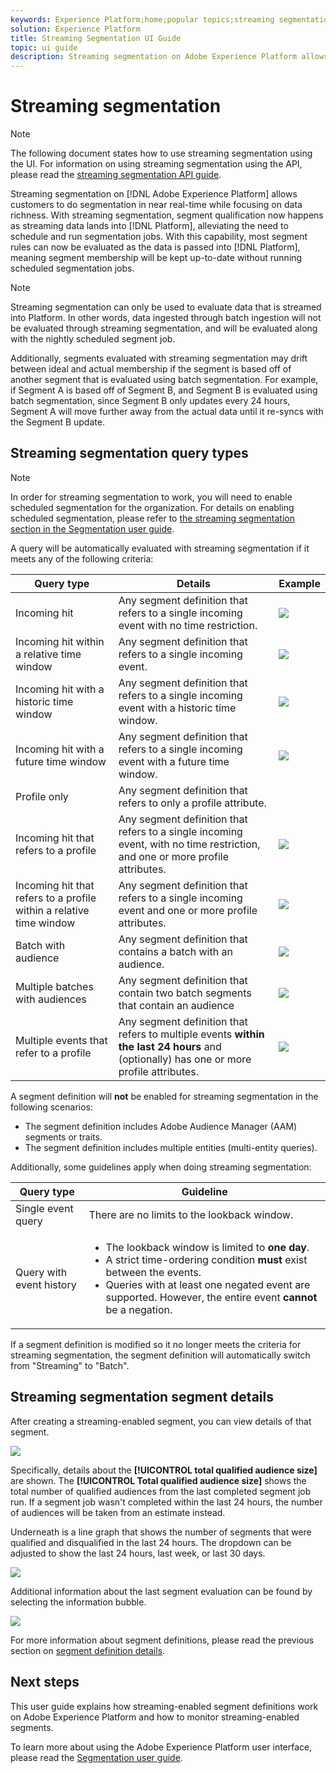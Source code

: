 ```yaml
---
keywords: Experience Platform;home;popular topics;streaming segmentation;Segmentation;Segmentation Service;segmentation service;ui guide;
solution: Experience Platform
title: Streaming Segmentation UI Guide
topic: ui guide
description: Streaming segmentation on Adobe Experience Platform allows you to do segmentation in near real-time while focusing on data richness. With streaming segmentation, segment qualification now happens as data lands into Platform, alleviating the need to schedule and run segmentation jobs. With this capability, most segment rules can now be evaluated as the data is passed into Platform, meaning segment membership will be kept up-to-date without running scheduled segmentation jobs.
---
```


# Streaming segmentation

>[!NOTE]
>
>The following document states how to use streaming segmentation using the UI. For information on using streaming segmentation using the API, please read the [streaming segmentation API guide](../api/streaming-segmentation.md).

Streaming segmentation on [!DNL Adobe Experience Platform] allows customers to do segmentation in near real-time while focusing on data richness. With streaming segmentation, segment qualification now happens as streaming data lands into [!DNL Platform], alleviating the need to schedule and run segmentation jobs. With this capability, most segment rules can now be evaluated as the data is passed into [!DNL Platform], meaning segment membership will be kept up-to-date without running scheduled segmentation jobs.

>[!NOTE]
>
>Streaming segmentation can only be used to evaluate data that is streamed into Platform. In other words, data ingested through batch ingestion will not be evaluated through streaming segmentation, and will be evaluated along with the nightly scheduled segment job.
>
>Additionally, segments evaluated with streaming segmentation may drift between ideal and actual membership if the segment is based off of another segment that is evaluated using batch segmentation. For example, if Segment A is based off of Segment B, and Segment B is evaluated using batch segmentation, since Segment B only updates every 24 hours, Segment A will move further away from the actual data until it re-syncs with the Segment B update.

## Streaming segmentation query types

>[!NOTE]
>
>In order for streaming segmentation to work, you will need to enable scheduled segmentation for the organization. For details on enabling scheduled segmentation, please refer to [the streaming segmentation section in the Segmentation user guide](./overview.md#scheduled-segmentation).

A query will be automatically evaluated with streaming segmentation if it meets any of the following criteria:

| Query type | Details | Example |
| ---------- | ------- | ------- |
| Incoming hit | Any segment definition that refers to a single incoming event with no time restriction. | ![](../images/ui/streaming-segmentation/incoming-hit.png) |
| Incoming hit within a relative time window | Any segment definition that refers to a single incoming event. | ![](../images/ui/streaming-segmentation/relative-hit-success.png) |
| Incoming hit with a historic time window | Any segment definition that refers to a single incoming event with a historic time window. | ![](../images/ui/streaming-ingestion/historic-time-window.png) |
| Incoming hit with a future time window | Any segment definition that refers to a single incoming event with a future time window. | ![](../images/ui/streaming-segmentation/future-time-window.png)
| Profile only | Any segment definition that refers to only a profile attribute. | |
| Incoming hit that refers to a profile | Any segment definition that refers to a single incoming event, with no time restriction, and one or more profile attributes. | ![](../images/ui/streaming-segmentation/profile-hit.png) |
| Incoming hit that refers to a profile within a relative time window | Any segment definition that refers to a single incoming event and one or more profile attributes. | ![](../images/ui/streaming-segmentation/profile-relative-success.png) |
| Batch with audience | Any segment definition that contains a batch with an audience. | ![](../images/ui/streaming-segmentation/batch-with-audience.png) |
| Multiple batches with audiences | Any segment definition that contain two batch segments that contain an audience | ![](../images/ui/streaming-segmentation/two-batches.png) |
| Multiple events that refer to a profile | Any segment definition that refers to multiple events **within the last 24 hours** and (optionally) has one or more profile attributes. | ![](../images/ui/streaming-segmentation/event-history-success.png) |

A segment definition will **not** be enabled for streaming segmentation in the following scenarios:

- The segment definition includes Adobe Audience Manager (AAM) segments or traits.
- The segment definition includes multiple entities (multi-entity queries).

Additionally, some guidelines apply when doing streaming segmentation:

| Query type | Guideline |
| ---------- | -------- |
| Single event query | There are no limits to the lookback window. |
| Query with event history | <ul><li>The lookback window is limited to **one day**.</li><li>A strict time-ordering condition **must** exist between the events.</li><li>Queries with at least one negated event are supported. However, the entire event **cannot** be a negation.</li></ul>|

If a segment definition is modified so it no longer meets the criteria for streaming segmentation, the segment definition will automatically switch from "Streaming" to "Batch".

## Streaming segmentation segment details

After creating a streaming-enabled segment, you can view details of that segment. 

![](../images/ui/streaming-segmentation/monitoring-streaming-segment.png)

Specifically, details about the **[!UICONTROL total qualified audience size]** are shown. The **[!UICONTROL Total qualified audience size]** shows the total number of qualified audiences from the last completed segment job run. If a segment job wasn't completed within the last 24 hours, the number of audiences will be taken from an estimate instead.

Underneath is a line graph that shows the number of segments that were qualified and disqualified in the last 24 hours. The dropdown can be adjusted to show the last 24 hours, last week, or last 30 days.

![](../images/ui/streaming-segmentation/monitoring-streaming-segment-graph.png)

Additional information about the last segment evaluation can be found by selecting the information bubble.

![](../images/ui/streaming-segmentation/info-bubble.png)

For more information about segment definitions, please read the previous section on [segment definition details](#segment-details).

## Next steps

This user guide explains how streaming-enabled segment definitions work on Adobe Experience Platform and how to monitor streaming-enabled segments. 

To learn more about using the Adobe Experience Platform user interface, please read the [Segmentation user guide](./overview.md).